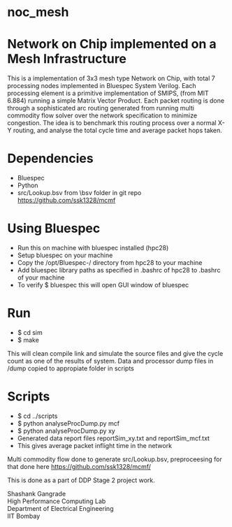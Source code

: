 # noc_mesh

# Network on Chip implemented on a Mesh Infrastructure

This is a implementation of 3x3 mesh type Network on Chip, with total 7 processing nodes implemented in Bluespec System Verilog. Each processing element is a primitive implementation of SMIPS, (from MIT 6.884) running a simple Matrix Vector Product. Each packet routing is done through a sophisticated arc routing generated from running multi commodity flow solver over the network specification to minimize congestion. The idea is to benchmark this routing process over a normal X-Y routing, and analyse the total cycle time and average packet hops taken.

# Dependencies
- Bluespec 
- Python 
- src/Lookup.bsv from \bsv folder in git repo https://github.com/ssk1328/mcmf

# Using Bluespec 
- Run this on machine with bluespec installed (hpc28)
- Setup bluespec on your machine
- Copy the /opt/Bluespec-<version>/ directory from hpc28 to your machine
- Add bluespec library paths as specified in .bashrc of hpc28 to .bashrc of your machine
- To verify $ bluespec this will open GUI window of bluespec

# Run 
- $ cd sim
- $ make 

This will clean compile link and simulate the source files and give the cycle count as one of the results of system. Data and processor dump files in /dump copied to appropiate folder in scripts

# Scripts
- $ cd ../scripts
- $ python analyseProcDump.py mcf
- $ python analyseProcDump.py xy
- Generated data report files reportSim_xy.txt and reportSim_mcf.txt
- This gives average packet inflight time in the network

Multi commodity flow done to generate src/Lookup.bsv, preproceesing for that done here https://github.com/ssk1328/mcmf/

This is done as a part of DDP Stage 2 project work.

Shashank Gangrade  
High Performance Computing Lab  
Department of Electrical Engineering  
IIT Bombay



